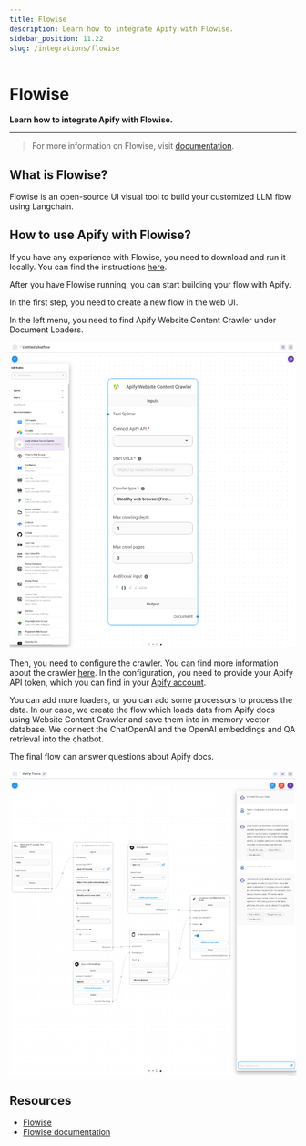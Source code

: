 ```yaml
---
title: Flowise
description: Learn how to integrate Apify with Flowise.
sidebar_position: 11.22
slug: /integrations/flowise
---
```


# Flowise

**Learn how to integrate Apify with Flowise.**

---

> For more information on Flowise, visit [documentation](https://flowiseai.com/).

## What is Flowise?

Flowise is an open-source UI visual tool to build your customized LLM flow using Langchain.

## How to use Apify with Flowise?

If you have any experience with Flowise, you need to download and run it locally.
You can find the instructions [here](https://github.com/FlowiseAI/Flowise#quick-start).

After you have Flowise running, you can start building your flow with Apify.

In the first step, you need to create a new flow in the web UI.

In the left menu, you need to find Apify Website Content Crawler under Document Loaders.

![Flowise and Apify](images/flowise.png)

Then, you need to configure the crawler. You can find more information about the crawler [here](https://apify.com/apify/website-content-crawler).
In the configuration, you need to provide your Apify API token, which you can find in your [Apify account](https://my.apify.com/account#/integrations).

You can add more loaders, or you can add some processors to process the data.
In our case, we create the flow which loads data from Apify docs using Website Content Crawler and save them into in-memory vector database.
We connect the ChatOpenAI and the OpenAI embeddings and QA retrieval into the chatbot.

The final flow can answer questions about Apify docs.

![Flowise and Apify](images/flowise-2.png)

## Resources

* [Flowise](https://flowiseai.com/)
* [Flowise documentation](https://github.com/FlowiseAI/Flowise#quick-start)
